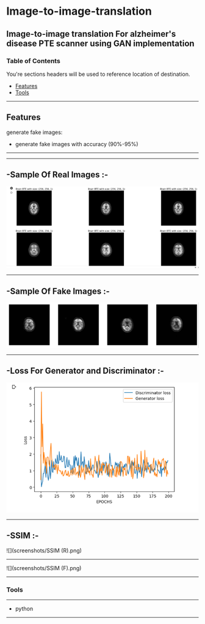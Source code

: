 # Image-to-image-translation
Image-to-image translation For alzheimer's disease PTE scanner using GAN implementation 
----
### Table of Contents
You're sections headers will be used to reference location of destination.

- [Features](#Features)
- [Tools](#Tools)

---

## Features

generate fake images: 

- generate fake images with accuracy (90%-95%)

---

---
-Sample Of Real Images :-
---
![](screenshots/Real.png)

---
-Sample Of Fake Images :-
---
![](screenshots/Fake.png)

---
-Loss For Generator and Discriminator :-
---
![](screenshots/Loss.png)

---
-SSIM :-
---
![](screenshots/SSIM (R).png)

---
![](screenshots/SSIM (F).png)

---
### Tools
----
- python
----
